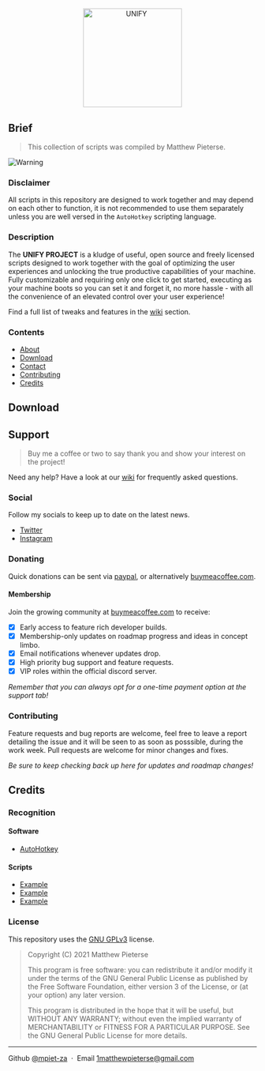 #

<p align="center">
  <a href="https://github.com/mpiet-za/UNIFY-Project"><img src="https://raw.githubusercontent.com/amitmerchant1990/electron-markdownify/master/app/img/markdownify.png" alt="UNIFY" width="200"></a>
</p>

## Brief

>This collection of scripts was compiled by Matthew Pieterse.

![Warning](https://i.imgur.com/7W30ykX.png)

### Disclaimer

All scripts in this repository are designed to work together and may depend on each other to function, it is not recommended to use them separately unless you are well versed in the `AutoHotkey` scripting language.

### Description

The **UNIFY PROJECT** is a kludge of useful, open source and freely licensed scripts designed to work together with the goal of optimizing the user experiences and unlocking the true productive capabilities of your machine. Fully customizable and requiring only one click to get started, executing as your machine boots so you can set it and forget it, no more hassle - with all the convenience of an elevated control over your user experience!

Find a full list of tweaks and features in the [wiki](http://example.com/) section.

### Contents

- [About](#brief)
- [Download](#download)
- [Contact](#support)
- [Contributing](#contributing)
- [Credits](#credits)

## Download

## Support

>Buy me a coffee or two to say thank you and show your interest on the project!

Need any help? Have a look at our [wiki](http://example.com/) for frequently asked questions.

### Social

Follow my socials to keep up to date on the latest news.

- [Twitter](http://example.com/)
- [Instagram](http://example.com/)

### Donating

Quick donations can be sent via [paypal](http://example.com/), or alternatively [buymeacoffee.com](https://www.buymeacoffee.com/).

#### Membership

Join the growing community at [buymeacoffee.com](https://www.buymeacoffee.com/) to receive:

- [x] Early access to feature rich developer builds.
- [x] Membership-only updates on roadmap progress and ideas in concept limbo.
- [x] Email notifications whenever updates drop.
- [x] High priority bug support and feature requests.
- [x] VIP roles within the official discord server.

*Remember that you can always opt for a one-time payment option at the support tab!*

### Contributing

Feature requests and bug reports are welcome, feel free to leave a report detailing the issue and it will be seen to as soon as posssible, during the work week. Pull requests are welcome for minor changes and fixes.

*Be sure to keep checking back up here for updates and roadmap changes!*

## Credits

### Recognition

#### Software

- [AutoHotkey](https://www.autohotkey.com/)

#### Scripts

- [Example](http://example.com/)
- [Example](http://example.com/)
- [Example](http://example.com/)

### License

This repository uses the [GNU GPLv3](https://spdx.org/licenses/GPL-3.0-or-later.html) license.

>Copyright (C) 2021 Matthew Pieterse
>
>This program is free software: you can redistribute it and/or modify it under the terms of the GNU General Public License as published by the Free Software Foundation, either version 3 of the License, or (at your option) any later version.
>
>This program is distributed in the hope that it will be useful, but WITHOUT ANY WARRANTY; without even the implied warranty of MERCHANTABILITY or FITNESS FOR A PARTICULAR PURPOSE. See the GNU General Public License for more details.
---
Github [@mpiet-za](https://github.com/mpiet-za/) &nbsp;&middot;&nbsp;
Email [1matthewpieterse@gmail.com](mailto:1matthewpieterse@gmail.com)
